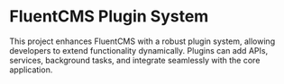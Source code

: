 # FluentCMS Plugin System

This project enhances FluentCMS with a robust plugin system, allowing developers to extend functionality dynamically.  Plugins can add APIs, services, background tasks, and integrate seamlessly with the core application.
